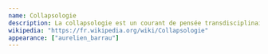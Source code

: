 ```yaml
---
name: Collapsologie
description: La collapsologie est un courant de pensée transdisciplinaire apparu dans les années 2010 qui envisage les risques, causes et conséquences d'un effondrement de la civilisation industrielle. Avec un coté très apocalyptique et pas toujours scientifique.
wikipedia: "https://fr.wikipedia.org/wiki/Collapsologie"
appearance: ["aurelien_barrau"]
---
```

